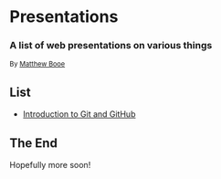 # Presentations

### A list of web presentations on various things

<small>By [Matthew Booe](http://www.matthewbooe.com)</small>



## List

- [Introduction to Git and GitHub](./introduction-to-git/index.html)



## The End

Hopefully more soon!
